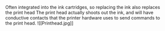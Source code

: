 Often integrated into the ink cartridges, so replacing the ink also replaces the print head
The print head actually shoots out the ink, and will have conductive contacts that the printer hardware uses to send commands to the print head.
![[Printhead.jpg]]